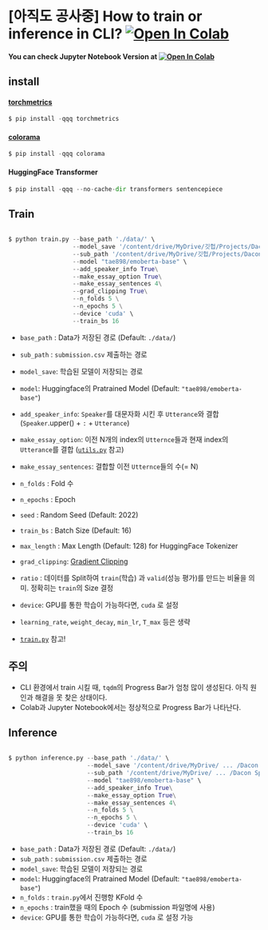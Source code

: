  
# [아직도 공사중] How to train or inference in CLI? [![Open In Colab](https://colab.research.google.com/assets/colab-badge.svg)](https://colab.research.google.com/drive/10rirr6XBtPYl2m-HZaLl6CFIzqR-qBc9?usp=sharing)

#### You can check Jupyter Notebook Version at [![Open In Colab](https://colab.research.google.com/assets/colab-badge.svg)](https://colab.research.google.com/drive/1QchQzwbGpOvXDRMzWXi5k-d_A_h4w-c9?usp=share_link) 
## install
#### [torchmetrics](https://torchmetrics.readthedocs.io/en/stable/)
```python
$ pip install -qqq torchmetrics
```

#### [colorama](https://github.com/tartley/colorama)
```python
$ pip install -qqq colorama
```

#### HuggingFace Transformer
```python
$ pip install -qqq --no-cache-dir transformers sentencepiece
```


## Train
```python

$ python train.py --base_path './data/' \
                  --model_save '/content/drive/MyDrive/깃헙/Projects/Dacon Speakers/' \
                  --sub_path '/content/drive/MyDrive/깃헙/Projects/Dacon Speakers/' \
                  --model "tae898/emoberta-base" \
                  --add_speaker_info True\
                  --make_essay_option True\
                  --make_essay_sentences 4\
                  --grad_clipping True\
                  --n_folds 5 \
                  --n_epochs 5 \
                  --device 'cuda' \
                  --train_bs 16

```
- `base_path` : Data가 저장된 경로 (Default: `./data/`)
- `sub_path`  : `submission.csv` 제출하는 경로
- `model_save`: 학습된 모델이 저장되는 경로
- `model`: Huggingface의 Pratrained Model (Default: `"tae898/emoberta-base"`)
- `add_speaker_info`: `Speaker`를 대문자화 시킨 후 `Utterance`와 결합 (`Speaker`.upper() + `:` + `Utterance`)
- `make_essay_option`: 이전 N개의 index의 `Utternce`들과 현재 index의 `Utterance`를 결합 ([`utils.py`](https://github.com/renslightsaber/Dacon_Speakers_Emotion_Recognition/blob/main/utils.py) 참고)
- `make_essay_sentences`: 결합할 이전 `Utternce`들의 수(= N)
- `n_folds`  : Fold 수
- `n_epochs` : Epoch
- `seed` : Random Seed (Default: 2022)
- `train_bs` : Batch Size (Default: 16)
- `max_length` : Max Length (Default: 128) for HuggingFace Tokenizer
- `grad_clipping`: [Gradient Clipping](https://neptune.ai/blog/understanding-gradient-clipping-and-how-it-can-fix-exploding-gradients-problem)
- `ratio` : 데이터를 Split하여 `train`(학습) 과 `valid`(성능 평가)를 만드는 비율을 의미. 정확히는 `train`의 Size 결정
- `device`: GPU를 통한 학습이 가능하다면, `cuda` 로 설정
- `learning_rate`, `weight_decay`, `min_lr`, `T_max` 등은 생략

- [`train.py`](https://github.com/renslightsaber/Dacon_Speakers_Emotion_Recognition/blob/main/train.py) 참고!   


## 주의
 - CLI 환경에서 train 시킬 때, `tqdm`의 Progress Bar가 엄청 많이 생성된다. 아직 원인과 해결을 못 찾은 상태이다.
 - Colab과 Jupyter Notebook에서는 정상적으로 Progress Bar가 나타난다.


## Inference 
```python

$ python inference.py --base_path './data/' \
                      --model_save '/content/drive/MyDrive/ ... /Dacon Speakers/' \
                      --sub_path '/content/drive/MyDrive/ ... /Dacon Speakers/' \
                      --model "tae898/emoberta-base" \
                      --add_speaker_info True\
                      --make_essay_option True\
                      --make_essay_sentences 4\
                      --n_folds 5 \
                      --n_epochs 5 \
                      --device 'cuda' \
                      --train_bs 16

```
- `base_path` : Data가 저장된 경로 (Default: `./data/`)
- `sub_path`  : `submission.csv` 제출하는 경로
- `model_save`: 학습된 모델이 저장되는 경로
- `model`: Huggingface의 Pratrained Model (Default: `"tae898/emoberta-base"`)
- `n_folds`  : `train.py`에서 진행항 KFold 수
- `n_epochs` : train했을 때의 Epoch 수 (submission 파일명에 사용)  
- `device`: GPU를 통한 학습이 가능하다면, `cuda` 로 설정 가능



